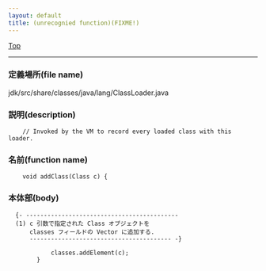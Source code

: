 ```yaml
---
layout: default
title: (unrecognied function)(FIXME!)
---
```

[Top](../index.html)

--- 
### 定義場所(file name)
jdk/src/share/classes/java/lang/ClassLoader.java
### 説明(description)

```
    // Invoked by the VM to record every loaded class with this loader.
```

### 名前(function name)
```
    void addClass(Class c) {
```

### 本体部(body)
```
  {- -------------------------------------------
  (1) c 引数で指定された Class オブジェクトを
      classes フィールドの Vector に追加する.
      ---------------------------------------- -}

	        classes.addElement(c);
	    }
	
```


